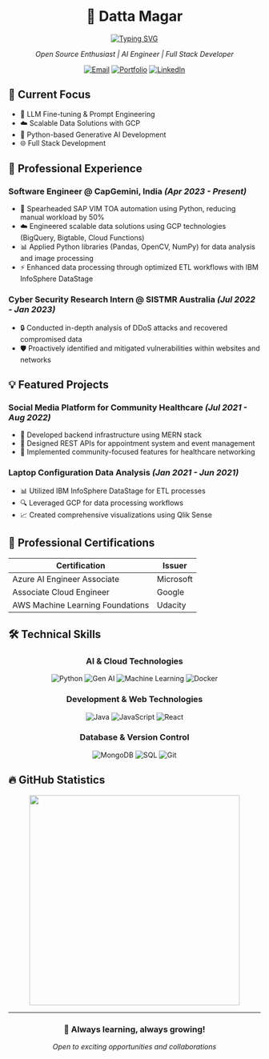 <div align="center">

# 👋 Datta Magar
[![Typing SVG](https://readme-typing-svg.herokuapp.com?color=fd418e&center=true&multiline=true&width=900&size=20&lines=Building+the+future+with+AI+and+Data+Engineering+🚀)](https://git.io/typing-svg)

<p align="center">
    <em>Open Source Enthusiast | AI Engineer | Full Stack Developer</em>
</p>

[![Email](https://img.shields.io/badge/-Email-%23333?style=for-the-badge&logo=gmail&logoColor=white)](mailto:dattamagar211@gmail.com)
[![Portfolio](https://img.shields.io/badge/-Portfolio-E4B1AB?style=for-the-badge&logo=ko-fi&logoColor=white)](https://datta-magar.github.io/)
[![LinkedIn](https://img.shields.io/badge/-LinkedIn-%230077B5?style=for-the-badge&logo=linkedin&logoColor=white)](https://www.linkedin.com/in/datta-magar-010395216/)

</div>

## 🎯 Current Focus
- 🤖 LLM Fine-tuning & Prompt Engineering
- ☁️ Scalable Data Solutions with GCP
- 🐍 Python-based Generative AI Development
- 🌐 Full Stack Development

## 💼 Professional Experience

### Software Engineer @ CapGemini, India _(Apr 2023 - Present)_
- 🚀 Spearheaded SAP VIM TOA automation using Python, reducing manual workload by 50%
- ☁️ Engineered scalable data solutions using GCP technologies (BigQuery, Bigtable, Cloud Functions)
- 📊 Applied Python libraries (Pandas, OpenCV, NumPy) for data analysis and image processing
- ⚡ Enhanced data processing through optimized ETL workflows with IBM InfoSphere DataStage


### Cyber Security Research Intern @ SISTMR Australia _(Jul 2022 - Jan 2023)_
- 🔒 Conducted in-depth analysis of DDoS attacks and recovered compromised data
- 🛡️ Proactively identified and mitigated vulnerabilities within websites and networks

## 💡 Featured Projects

### Social Media Platform for Community Healthcare _(Jul 2021 - Aug 2022)_
- 🏥 Developed backend infrastructure using MERN stack
- 🔄 Designed REST APIs for appointment system and event management
- 👥 Implemented community-focused features for healthcare networking

### Laptop Configuration Data Analysis _(Jan 2021 - Jun 2021)_
- 📊 Utilized IBM InfoSphere DataStage for ETL processes
- 🔍 Leveraged GCP for data processing workflows
- 📈 Created comprehensive visualizations using Qlik Sense

## 🏅 Professional Certifications
<div class="cert-container">

| Certification | Issuer |
|--------------|---------|
| Azure AI Engineer Associate | Microsoft |
| Associate Cloud Engineer | Google |
| AWS Machine Learning Foundations | Udacity |

</div>

## 🛠️ Technical Skills
<div align="center">

### AI & Cloud Technologies
![Python](https://img.shields.io/badge/Python-3776AB?style=for-the-badge&logo=python&logoColor=white)
![Gen AI](https://img.shields.io/badge/Gen%20AI-%237c4dff?style=for-the-badge)
![Machine Learning](https://img.shields.io/badge/Machine%20Learning-%23f89820?style=for-the-badge)
![Docker](https://img.shields.io/badge/Docker-%230db7ed.svg?style=for-the-badge&logo=docker&logoColor=white)

### Development & Web Technologies
![Java](https://img.shields.io/badge/Java-ED8B00?style=for-the-badge&logo=openjdk&logoColor=white)
![JavaScript](https://img.shields.io/badge/JavaScript-F7DF1E?style=for-the-badge&logo=javascript&logoColor=black)
![React](https://img.shields.io/badge/React-20232A?style=for-the-badge&logo=react&logoColor=61DAFB)

### Database & Version Control
![MongoDB](https://img.shields.io/badge/MongoDB-4EA94B?style=for-the-badge&logo=mongodb&logoColor=white)
![SQL](https://img.shields.io/badge/SQL-%23025e8e?style=for-the-badge&logo=postgresql&logoColor=white)
![Git](https://img.shields.io/badge/Git-E44C30?style=for-the-badge&logo=git&logoColor=white)

</div>

## 🔥 GitHub Statistics
<div align="center">
<a href="https://streak-stats.demolab.com?user=datta-magar&theme=radical">
    <img align="center" src="https://streak-stats.demolab.com?user=datta-magar&theme=radical" width=420/>
</a>
</div>

---
<div align="center">
    <h3>💫 Always learning, always growing!</h3>
    <p><i>Open to exciting opportunities and collaborations</i></p>
</div>
